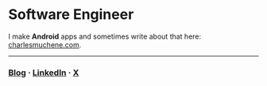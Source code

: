 # Software Engineer

I make **Android** apps and sometimes write about that here: [charlesmuchene.com](https://www.charlesmuchene.com).

---
### [Blog](https://www.charlesmuchene.com) · [LinkedIn](https://www.linkedin.com/in/charlesmuchene/) · [X](https://twitter.com/charlesmuchene)
